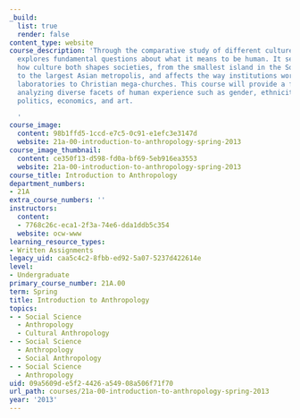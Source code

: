 ```yaml
---
_build:
  list: true
  render: false
content_type: website
course_description: 'Through the comparative study of different cultures, anthropology
  explores fundamental questions about what it means to be human. It seeks to understand
  how culture both shapes societies, from the smallest island in the South Pacific
  to the largest Asian metropolis, and affects the way institutions work, from scientific
  laboratories to Christian mega-churches. This course will provide a framework for
  analyzing diverse facets of human experience such as gender, ethnicity, language,
  politics, economics, and art.

  '
course_image:
  content: 98b1ffd5-1ccd-e7c5-0c91-e1efc3e3147d
  website: 21a-00-introduction-to-anthropology-spring-2013
course_image_thumbnail:
  content: ce350f13-d598-fd0a-bf69-5eb916ea3553
  website: 21a-00-introduction-to-anthropology-spring-2013
course_title: Introduction to Anthropology
department_numbers:
- 21A
extra_course_numbers: ''
instructors:
  content:
  - 7768c26c-eca1-2f3a-74e6-dda1ddb5c354
  website: ocw-www
learning_resource_types:
- Written Assignments
legacy_uid: caa5c4c2-8fbb-ed92-5a07-5237d422614e
level:
- Undergraduate
primary_course_number: 21A.00
term: Spring
title: Introduction to Anthropology
topics:
- - Social Science
  - Anthropology
  - Cultural Anthropology
- - Social Science
  - Anthropology
  - Social Anthropology
- - Social Science
  - Anthropology
uid: 09a5609d-e5f2-4426-a549-08a506f71f70
url_path: courses/21a-00-introduction-to-anthropology-spring-2013
year: '2013'
---
```

